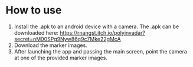# How to use
1. Install the .apk to an android device with a camera. The .apk can be downloaded here: https://rnangst.itch.io/polyinvadar?secret=nM00SPg9Nyw86q9c7Mke22gMcA
2. Download the marker images.
3. After launching the app and passing the main screen, point the camera at one of the provided marker images.
